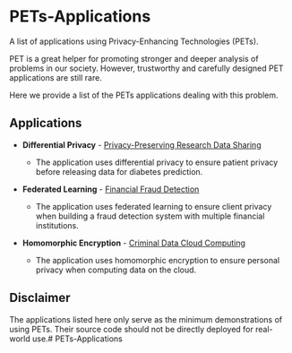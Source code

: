 # PETs-Applications

A list of applications using Privacy-Enhancing Technologies (PETs).

PET is a great helper for promoting stronger and deeper analysis of problems in our society. However, trustworthy and carefully designed PET applications are still rare.

Here we provide a list of the PETs applications dealing with this problem. 


## Applications

- **Differential Privacy** - [Privacy-Preserving Research Data Sharing](differential_privacy/privacy-preserving_research_data_sharing)
    - The application uses differential privacy to ensure patient privacy before releasing data for diabetes prediction.

- **Federated Learning** - [Financial Fraud Detection](federated_learning/financial_fraud_detection)
    - The application uses federated learning to ensure client privacy when building a fraud detection system with multiple financial institutions.

- **Homomorphic Encryption** - [Criminal Data Cloud Computing](homomorphic_encryption/criminal_data_cloud_computing)
    - The application uses homomorphic encryption to ensure personal privacy when computing data on the cloud.

## Disclaimer

The applications listed here only serve as the minimum demonstrations of using PETs. Their source code should not be directly deployed for real-world use.# PETs-Applications
